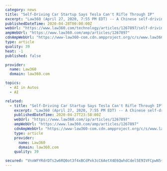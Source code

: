 ```yaml
---
category: news
title: "Self-Driving Car Startup Says Tesla Can't Rifle Through IP"
excerpt: "Law360 (April 27, 2020, 7:55 PM EDT) -- A Chinese self-driving car startup told a California federal judge Saturday that Tesla can't rifle through its intellectual property to bolster a trade secrets suit against a former engineer accused of downloading Tesla’s Autopilot source code before joining the Chinese startup. XMotors.ai Inc., which ..."
publishedDateTime: 2020-04-28T00:00:00Z
webUrl: "https://www.law360.com/technology/articles/1267897/self-driving-car-startup-says-tesla-can-t-rifle-through-ip"
ampWebUrl: "https://www.law360.com/amp/articles/1267897"
cdnAmpWebUrl: "https://www-law360-com.cdn.ampproject.org/c/s/www.law360.com/amp/articles/1267897"
type: article
quality: 39
heat: -1
published: false

provider:
  name: Law360
  domain: law360.com

topics:
  - AI in Autos
  - AI

related:
  - title: "Self-Driving Car Startup Says Tesla Can't Rifle Through IP"
    excerpt: "Law360 (April 27, 2020, 7:55 PM EDT) -- A Chinese self-driving car startup told a California federal judge Saturday that Tesla can't rifle through its intellectual property to bolster a trade secrets suit against a former engineer accused of downloading Tesla’s Autopilot source code before joining the Chinese startup. XMotors.ai Inc., which ..."
    publishedDateTime: 2020-04-27T23:58:00Z
    webUrl: "https://www.law360.com/ip/articles/1267897"
    ampWebUrl: "https://www.law360.com/amp/articles/1267897"
    cdnAmpWebUrl: "https://www-law360-com.cdn.ampproject.org/c/s/www.law360.com/amp/articles/1267897"
    type: article
    provider:
      name: Law360
      domain: law360.com
    quality: 39

secured: "VnxWFYRdrDTs2w6RQ0ot3f4xBCdPxk3cC6AetX4E6QwhdCdel5E9IVFCpwN5+RQKnpkkGvgupRSH1YBbHLJn/2zS8RMVXavSOK46cq9odcoGurRZ01ddtzhu/Y1v43iucWjmR1hN6oMP8/xKow6ZRA1vLtN0GPedHMzk4csVsW8smNTSHz1jEZfk9wzLS64FORooIU2DrOfxPjjyTQXQ8uE755hnZYOyv3K4qDzm1GSf/dcncFhDkiRwtumEa5sab3Fdngqs4FOjvVJ2aAPbxe4PzvFfEcXAtFqV6Z4zY6mFVDjCEsAX8ilAoXBYSOZA;Xs7/dR/KNA4pTHetO1oO6w=="
---
```


